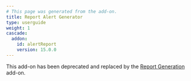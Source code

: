 ```yaml
---
# This page was generated from the add-on.
title: Report Alert Generator
type: userguide
weight: 1
cascade:
  addon:
    id: alertReport
    version: 15.0.0
---
```


This add-on has been deprecated and replaced by the [Report Generation](../report-generation/) add-on.

